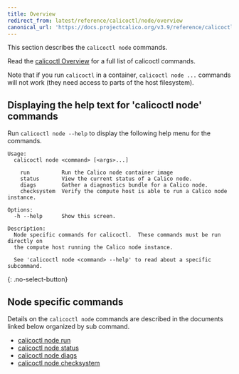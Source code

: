 ```yaml
---
title: Overview
redirect_from: latest/reference/calicoctl/node/overview
canonical_url: 'https://docs.projectcalico.org/v3.9/reference/calicoctl/node/overview'
---
```


This section describes the `calicoctl node` commands.

Read the [calicoctl Overview]({{site.baseurl}}/{{page.version}}/reference/calicoctl/)
for a full list of calicoctl commands.

Note that if you run `calicoctl` in a container, `calicoctl node ...` commands will
not work (they need access to parts of the host filesystem).

## Displaying the help text for 'calicoctl node' commands

Run `calicoctl node --help` to display the following help menu for the
commands.

```
Usage:
  calicoctl node <command> [<args>...]

    run          Run the Calico node container image
    status       View the current status of a Calico node.
    diags        Gather a diagnostics bundle for a Calico node.
    checksystem  Verify the compute host is able to run a Calico node instance.

Options:
  -h --help      Show this screen.

Description:
  Node specific commands for calicoctl.  These commands must be run directly on
  the compute host running the Calico node instance.

  See 'calicoctl node <command> --help' to read about a specific subcommand.
```
{: .no-select-button}

## Node specific commands

Details on the `calicoctl node` commands are described in the documents linked below
organized by sub command.

-  [calicoctl node run]({{site.baseurl}}/{{page.version}}/reference/calicoctl/node/run)
-  [calicoctl node status]({{site.baseurl}}/{{page.version}}/reference/calicoctl/node/status)
-  [calicoctl node diags]({{site.baseurl}}/{{page.version}}/reference/calicoctl/node/diags)
-  [calicoctl node checksystem]({{site.baseurl}}/{{page.version}}/reference/calicoctl/node/checksystem)

